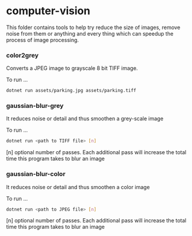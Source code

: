 # computer-vision

This folder contains tools to help try reduce the size of images, remove noise from them or anything and every thing which can speedup the process of image processing.   

### color2grey
Converts a JPEG image to grayscale 8 bit TIFF image.

To run ...
````bash
dotnet run assets/parking.jpg assets/parking.tiff
````

### gaussian-blur-grey
It reduces noise or detail and thus smoothen a grey-scale image

To run ...
 ````bash
dotnet run <path to TIFF file> [n] 
````

[n] optional number of passes. Each additional pass will increase the total time this program takes to blur an image


### gaussian-blur-color
It reduces noise or detail and thus smoothen a color image

To run ...
 ````bash
dotnet run <path to JPEG file> [n] 
````

[n] optional number of passes. Each additional pass will increase the total time this program takes to blur an image


